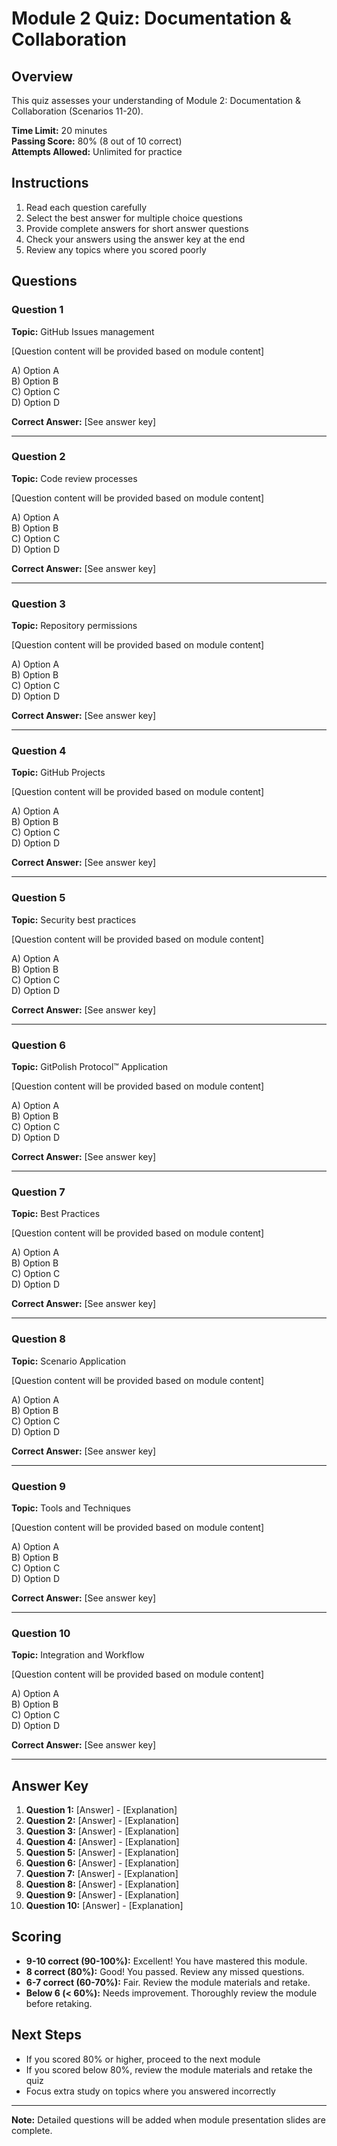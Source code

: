 # Module 2 Quiz: Documentation & Collaboration

## Overview

This quiz assesses your understanding of Module 2: Documentation & Collaboration (Scenarios 11-20).

**Time Limit:** 20 minutes  
**Passing Score:** 80% (8 out of 10 correct)  
**Attempts Allowed:** Unlimited for practice

## Instructions

1. Read each question carefully
2. Select the best answer for multiple choice questions
3. Provide complete answers for short answer questions
4. Check your answers using the answer key at the end
5. Review any topics where you scored poorly

## Questions

### Question 1
**Topic:** GitHub Issues management

[Question content will be provided based on module content]

A) Option A  
B) Option B  
C) Option C  
D) Option D

**Correct Answer:** [See answer key]

---

### Question 2
**Topic:** Code review processes

[Question content will be provided based on module content]

A) Option A  
B) Option B  
C) Option C  
D) Option D

**Correct Answer:** [See answer key]

---

### Question 3
**Topic:** Repository permissions

[Question content will be provided based on module content]

A) Option A  
B) Option B  
C) Option C  
D) Option D

**Correct Answer:** [See answer key]

---

### Question 4
**Topic:** GitHub Projects

[Question content will be provided based on module content]

A) Option A  
B) Option B  
C) Option C  
D) Option D

**Correct Answer:** [See answer key]

---

### Question 5
**Topic:** Security best practices

[Question content will be provided based on module content]

A) Option A  
B) Option B  
C) Option C  
D) Option D

**Correct Answer:** [See answer key]

---

### Question 6
**Topic:** GitPolish Protocol™ Application

[Question content will be provided based on module content]

A) Option A  
B) Option B  
C) Option C  
D) Option D

**Correct Answer:** [See answer key]

---

### Question 7
**Topic:** Best Practices

[Question content will be provided based on module content]

A) Option A  
B) Option B  
C) Option C  
D) Option D

**Correct Answer:** [See answer key]

---

### Question 8
**Topic:** Scenario Application

[Question content will be provided based on module content]

A) Option A  
B) Option B  
C) Option C  
D) Option D

**Correct Answer:** [See answer key]

---

### Question 9
**Topic:** Tools and Techniques

[Question content will be provided based on module content]

A) Option A  
B) Option B  
C) Option C  
D) Option D

**Correct Answer:** [See answer key]

---

### Question 10
**Topic:** Integration and Workflow

[Question content will be provided based on module content]

A) Option A  
B) Option B  
C) Option C  
D) Option D

**Correct Answer:** [See answer key]

---

## Answer Key

1. **Question 1:** [Answer] - [Explanation]
2. **Question 2:** [Answer] - [Explanation]
3. **Question 3:** [Answer] - [Explanation]
4. **Question 4:** [Answer] - [Explanation]
5. **Question 5:** [Answer] - [Explanation]
6. **Question 6:** [Answer] - [Explanation]
7. **Question 7:** [Answer] - [Explanation]
8. **Question 8:** [Answer] - [Explanation]
9. **Question 9:** [Answer] - [Explanation]
10. **Question 10:** [Answer] - [Explanation]

## Scoring

- **9-10 correct (90-100%):** Excellent! You have mastered this module.
- **8 correct (80%):** Good! You passed. Review any missed questions.
- **6-7 correct (60-70%):** Fair. Review the module materials and retake.
- **Below 6 (< 60%):** Needs improvement. Thoroughly review the module before retaking.

## Next Steps

- If you scored 80% or higher, proceed to the next module
- If you scored below 80%, review the module materials and retake the quiz
- Focus extra study on topics where you answered incorrectly

---

**Note:** Detailed questions will be added when module presentation slides are complete.
